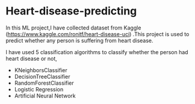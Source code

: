 # Heart-disease-predicting
In this ML project,I have collected dataset from Kaggle (https://www.kaggle.com/ronitf/heart-disease-uci) .This project is used to predict whether any person is suffering from heart disease.

I have used 5 classification algorithms to classify whether the person had heart disease or not,
   - KNeighborsClassifier
   - DecisionTreeClassifier
   - RandomForestClassifier
   - Logistic Regression
   - Artificial Neural Network
